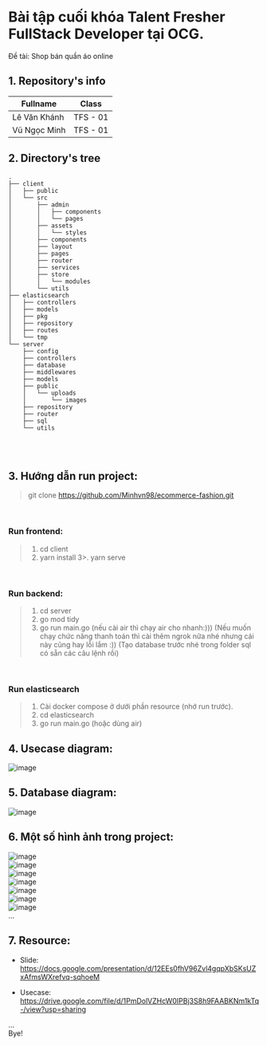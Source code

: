 # Bài tập cuối khóa Talent Fresher FullStack Developer tại OCG.
Đề tài: Shop bán quần áo online

## 1. Repository's info

| Fullname     | Class    |
| ------------ | -------- |
| Lê Văn Khánh | TFS - 01 |
| Vũ Ngọc Minh | TFS - 01 |

## 2. Directory's tree

```
.
├── client
│   ├── public
│   └── src
│       ├── admin
│       │   ├── components
│       │   └── pages
│       ├── assets
│       │   └── styles
│       ├── components
│       ├── layout
│       ├── pages
│       ├── router
│       ├── services
│       ├── store
│       │   └── modules
│       └── utils
├── elasticsearch
│   ├── controllers
│   ├── models
│   ├── pkg
│   ├── repository
│   ├── routes
│   └── tmp
└── server
    ├── config
    ├── controllers
    ├── database
    ├── middlewares
    ├── models
    ├── public
    │   └── uploads
    │       └── images
    ├── repository
    ├── router
    ├── sql
    └── utils

```
<br/>

<br/>

## 3. Hướng dẫn run project: 
>git clone https://github.com/Minhvn98/ecommerce-fashion.git
<br />

### Run frontend:
>1. cd client
>2. yarn install
3>. yarn serve
<br />

### Run backend:
>1. cd server
>2. go mod tidy
>3. go run main.go (nếu cài air thì chạy air cho nhanh:)))
(Nếu muốn chạy chức năng thanh toán thì cài thêm ngrok nữa nhé nhưng cái này cũng hay lỗi lắm :))
(Tạo database trước nhé trong folder sql có sẵn các câu lệnh rồi)
<br />

### Run elasticsearch
>1. Cài docker compose ở dưới phần resource (nhớ run  trước).
>2. cd elasticsearch
>3. go run main.go (hoặc dùng air)

## 4. Usecase diagram: <br />

![image](https://user-images.githubusercontent.com/37922407/126858787-b9dea94a-373a-41d8-8a02-bef603f447a0.png)<br/>

## 5. Database diagram: <br />

![image](https://user-images.githubusercontent.com/37922407/126858719-1a73e4d8-749e-4c49-ac87-b30643544e54.png)


## 6. Một số hình ảnh trong project:
![image](https://user-images.githubusercontent.com/37922407/126858597-723e04ea-7850-4a13-ab19-690338f9bc93.png)
<br/>
![image](https://user-images.githubusercontent.com/37922407/126858602-12853fec-9377-414b-9f9a-9392725674a8.png)
<br/>
![image](https://user-images.githubusercontent.com/37922407/126858609-84a4a03b-de61-48a9-b3de-551797264874.png)
<br/>
![image](https://user-images.githubusercontent.com/37922407/126858621-eb112097-99e0-4f98-bc61-9d0cf1e41cb6.png)
<br/>
![image](https://user-images.githubusercontent.com/37922407/126858629-ffbff18c-5cd2-437d-9af8-3be2ed9ce3e8.png)
<br/>
![image](https://user-images.githubusercontent.com/37922407/126858645-c72a5db3-7878-48c9-9d31-f739ce205b79.png)
<br/>
![image](https://user-images.githubusercontent.com/37922407/126858657-37de9643-976e-4c23-811b-5bb454412ad6.png)
<br/>
...

## 7. Resource:
- Slide: https://docs.google.com/presentation/d/12EEs0fhV96Zvl4gqpXbSKsUZxAfmsWXrefvq-sqhoeM

- Usecase: https://drive.google.com/file/d/1PmDolVZHcW0IPBj3S8h9FAABKNm1kTq-/view?usp=sharing

... <br />
Bye!

